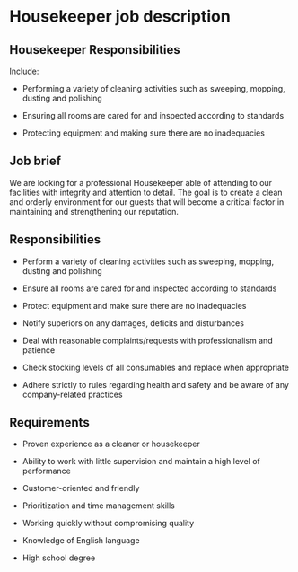 # Housekeeper job description


## Housekeeper Responsibilities

Include:

* Performing a variety of cleaning activities such as sweeping, mopping, dusting and polishing

* Ensuring all rooms are cared for and inspected according to standards

* Protecting equipment and making sure there are no inadequacies


## Job brief

We are looking for a professional Housekeeper able of attending to our facilities with integrity and attention to detail.
The goal is to create a clean and orderly environment for our guests that will become a critical factor in maintaining and strengthening our reputation.


## Responsibilities

* Perform a variety of cleaning activities such as sweeping, mopping, dusting and polishing

* Ensure all rooms are cared for and inspected according to standards

* Protect equipment and make sure there are no inadequacies

* Notify superiors on any damages, deficits and disturbances

* Deal with reasonable complaints/requests with professionalism and patience

* Check stocking levels of all consumables and replace when appropriate

* Adhere strictly to rules regarding health and safety and be aware of any company-related practices


## Requirements

* Proven experience as a cleaner or housekeeper

* Ability to work with little supervision and maintain a high level of performance

* Customer-oriented and friendly

* Prioritization and time management skills

* Working quickly without compromising quality

* Knowledge of English language

* High school degree
